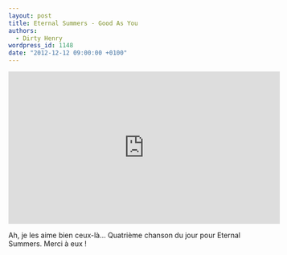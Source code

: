 ```yaml
---
layout: post
title: Eternal Summers - Good As You
authors:
  - Dirty Henry
wordpress_id: 1148
date: "2012-12-12 09:00:00 +0100"
---
```


<iframe width="540" height="304" src="http://www.youtube.com/embed/dtp6jj31WLg" frameborder="0" allowfullscreen></iframe>

Ah, je les aime bien ceux-là… Quatrième chanson du jour pour Eternal Summers.
Merci à eux !

